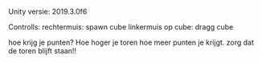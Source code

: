 Unity versie: 2019.3.0f6

Controlls:
 rechtermuis: spawn cube
 linkermuis op cube: dragg cube

hoe krijg je punten?
  Hoe hoger je toren hoe meer punten je krijgt. zorg dat de toren blijft staan!!
  
